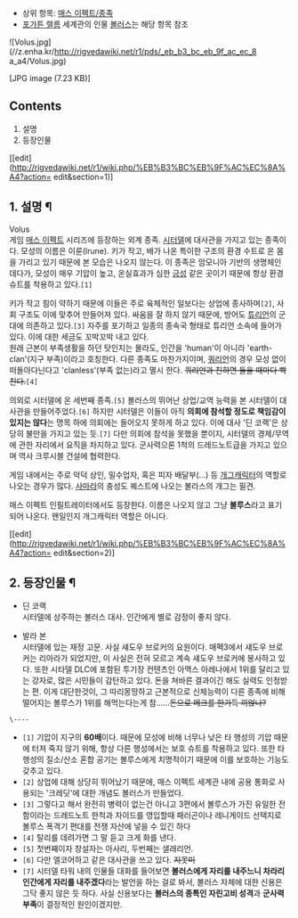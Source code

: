   * 상위 항목: [매스 이펙트/종족](%EB%A7%A4%EC%8A%A4%20%EC%9D%B4%ED%8E%99%ED%8A%B8/%EC%A2%85%EC%A1%B1.md)
  * [포가튼 렐름](%ED%8F%AC%EA%B0%80%ED%8A%BC%20%EB%A0%90%EB%A6%84.md) 세계관의 인물 [볼러스](%EB%B3%BC%EB%9F%AC%EC%8A%A4%28%ED%8F%AC%EA%B0%80%ED%8A%BC%20%EB%A0%90%EB%A6%84%29.md)는 해당 항목 참조  

![Volus.jpg](//z.enha.kr/http://rigvedawiki.net/r1/pds/_eb_b3_bc_eb_9f_ac_ec_8
a_a4/Volus.jpg)

[JPG image (7.23 KB)]

## Contents

    

1. 설명 
2. 등장인물 

[[edit](http://rigvedawiki.net/r1/wiki.php/%EB%B3%BC%EB%9F%AC%EC%8A%A4?action=
edit&section=1)]

## 1. 설명 ¶

Volus  
게임 [매스 이펙트](%EB%A7%A4%EC%8A%A4%20%EC%9D%B4%ED%8E%99%ED%8A%B8.md) 시리즈에 등장하는
외계 종족. [시터델](%EC%8B%9C%ED%84%B0%EB%8D%B8.md)에 대사관을 가지고 있는 종족이다. 모성의 이름은
이룬(lrune). 키가 작고, 배가 나온 특이한 구조의 환경 수트로 온 몸을 가리고 있기 때문에 본 모습은 나오지 않는다. 이 종족은
암모니아 기반의 생명체인 데다가, 모성이 매우 기압이 높고, 온실효과가 심한 [금성](%EA%B8%88%EC%84%B1.md) 같은
곳이기 때문에 항상 환경 슈트를 착용하고 있다.`[1]`

  

키가 작고 힘이 약하기 때문에 이들은 주로 육체적인 일보다는 상업에 종사하며`[2]`, 사회 구조도 이에 맞추어 만들어져 있다. 싸움을 잘
하지 않기 때문에, 방어도 [튜리언](%ED%8A%9C%EB%A6%AC%EC%96%B8.md)의 군대에 의존하고 있다.`[3]` 자주를
포기하고 일종의 종속국 형태로 튜리언 소속에 들어가 있다. 이에 대한 세금도 꼬박꼬박 내고 있다.  
원래 근본이 부족생활을 하던 탓인지는 몰라도, 인간을 'human'이 아니라 'earth-clan'(지구 부족)이라고 호칭한다. 다른 종족도
마찬가지이며, [쿼리언](%EC%BF%BC%EB%A6%AC%EC%96%B8.md)의 경우 모성 없이 떠돌아다닌다고
'clanless'(부족 없는)라고 멸시 한다. <del>쿼리언과 친하면 들을 때마다 빡친다.</del>`[4]`

  

의외로 시터델에 온 세번째 종족.`[5]` 볼러스의 뛰어난 상업/교역 능력을 본 시터델이 대사관을 만들어주었다.`[6]` 하지만 시터델은
이들이 아직 **의회에 참석할 정도로 책임감이 있지는 않다**는 명목 하에 의회에는 들어오지 못하게 하고 있다. 이에 대사 '딘 코랙'은
상당히 불만을 가지고 있는 듯.`[7]` 다만 의회에 참석을 못했을 뿐이지, 시터델의 경제/무역에 관한 자리에서 요직을 차지하고 있다.
군사력으론 1척의 드레드노트급을 가지고 있으며 역사 크루시블 건설에 협력한다.

  
  

게임 내에서는 주로 악덕 상인, 밀수업자, 혹은 피자 배달부(...) 등 [개그캐릭터](%EA%B0%9C%EA%B7%B8%20%EC%BA%90%EB%A6%AD%ED%84%B0.md)의 역할로 나오는 경우가 많다.
[사마라](%EC%82%AC%EB%A7%88%EB%9D%BC.md)의 충성도 퀘스트에 나오는 볼라스의 개그는 필견.

  

매스 이펙트 인필트레이터에서도 등장한다. 이름은 나오지 않고 그냥 **볼루스**라고 표기 되어 나온다. 왠일인지 개그캐릭터 역할은 아니다.

  
  

[[edit](http://rigvedawiki.net/r1/wiki.php/%EB%B3%BC%EB%9F%AC%EC%8A%A4?action=
edit&section=2)]

## 2. 등장인물 ¶

  * 딘 코랙  
시터델에 상주하는 볼러스 대사. 인간에게 별로 감정이 좋지 않다.  

  * 발라 본  
시터델에 있는 재정 고문. 사실 섀도우 브로커의 요원이다. 매펙3에서 섀도우 브로커는 리아라가 되었지만, 이 사실은 전혀 모르고 계속 섀도우
브로커에 봉사하고 있다. 또한 시타델 DLC에 포함된 투기장 컨텐츠인 아맥스 아레나에서 1위를 달리고 있는 강자로, 많은 시민들이 감탄하고
있다. 돈을 쳐바른 결과이긴 해도 실력도 인정받는 편. 이게 대단한것이, 그 따리몽땅하고 근본적으로 신체능력이 다른 종족에 비해 떨어지는
볼루스가 1위를 해먹는다는게 참......<del>돈으로 메크를 한가득 끼얹나?</del>

`\----`

  * `[1]` 기압이 지구의 **60배**이다. 때문에 모성에 비해 너무나 낮은 타 행성의 기압 때문에 터져 죽지 않기 위해, 항상 다른 행성에서는 보호 슈트를 착용하고 있다. 또한 타 행성의 질소/산소 혼합 공기는 볼루스에게 치명적이기 때문에 이를 보호하는 기능도 갖추고 있다.
  * `[2]` 상업에 대해 상당히 뛰어났기 때문에, 매스 이펙트 세계관 내에 공용 통화로 사용되는 '크레딧'에 대한 개념도 볼러스가 만들었다.
  * `[3]` 그렇다고 해서 완전히 병력이 없는건 아니고 3편에서 볼루스가 가진 유일한 전함이라는 드레드노트 한척과 자이드를 영입할때 패러곤이나 레니게이드 선택지로 볼루스 폭격기 편대를 전쟁 자산에 넣을 수 있긴 하다
  * `[4]` 탈리를 데려가면 그 말 듣고 크게 화를 낸다.
  * `[5]` 첫번째이자 창설자는 아사리, 두번째는 샐래리언.
  * `[6]` 다만 엘코어하고 같은 대사관을 쓰고 있다. <del>지못미</del>
  * `[7]` 시터델 타워 내의 인물들 대화를 들어보면 **볼러스에게 자리를 내주느니 차라리 인간에게 자리를 내주겠다**라는 발언을 하는 걸로 봐서, 볼러스 자체에 대한 신용은 그닥 좋지 않은 듯 하다. 사실 신용보다는 **볼러스의 종특인 자린고비 성격**과 **군사력 부족**이 결정적인 원인이겠지만.


